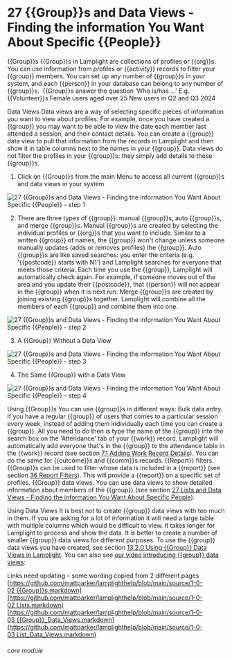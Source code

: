 # 27 {{Group}}s and Data Views - Finding the information You Want About Specific {{People}}

{{Group}}s
{{Group}}s in Lamplight are collections of profiles or {{org}}s. You can use information from profiles or {{activity}} records to filter your {{group}} members.
You can set up any number of {{group}}s in your system, and each {{person}} in your database can belong to any number of {{group}}s. 
{{Group}}s answer the question ‘Who is/has …’ E.g.
{{Volunteer}}s
Female users aged over 25
New users in Q2 and Q3 2024

Data Views
Data views are a way of selecting specific pieces of information you want to view about profiles.
For example, once you have created a {{group}} you may want to be able to view the date each member last attended a session, and their contact details. You can create a {{group}} data view to pull that information from the records in Lamplight and then show it in table columns next to the names in your {{group}}.
Data views do not filter the profiles in your {{group}}s: they simply add details to these {{group}}s.

1. Click on {{Group}}s from the main Menu to access all current {{group}}s and data views in your system

![27 {{Group}}s and Data Views - Finding the information You Want About Specific {{People}} - step 1](27_Lists_and_Data_Views_-_Finding_the_information_You_Want_About_Specific_People_im_1.png)

2. There are three types of {{group}}: manual {{group}}s, auto {{group}}s, and merge {{group}}s.
Manual {{group}}s are created by selecting the individual profiles or {{org}}s that you want to include. Similar to a written {{group}} of names, the {{group}} won&#039;t change unless someone manually updates (adds or removes profiles) the {{group}}.
Auto {{group}}s are like saved searches: you enter the criteria (e.g. &#039;{{postcode}} starts with N1&#039;) and Lamplight searches for everyone that meets those criteria. Each time you use the {{group}}, Lamplight will automatically check again. For example, if someone moves out of the area and you update their {{postcode}}, that {{person}} will not appear in the {{group}} when it is next run.
Merge {{group}}s are created by joining existing {{group}}s together. Lamplight will combine all the members of each {{group}} and combine them into one.

![27 {{Group}}s and Data Views - Finding the information You Want About Specific {{People}} - step 2](27_Lists_and_Data_Views_-_Finding_the_information_You_Want_About_Specific_People_im_2.png)

3. A {{Group}} Without a Data View

![27 {{Group}}s and Data Views - Finding the information You Want About Specific {{People}} - step 3](27_Lists_and_Data_Views_-_Finding_the_information_You_Want_About_Specific_People_im_3.png)

4. The Same {{Group}} with a Data View

![27 {{Group}}s and Data Views - Finding the information You Want About Specific {{People}} - step 4](27_Lists_and_Data_Views_-_Finding_the_information_You_Want_About_Specific_People_im_4.png)

Using {{Group}}s
You can use {{group}}s in different ways:
Bulk data entry. If you have a regular {{group}} of users that comes to a particular session every week, instead of adding them individually each time you can create a {{group}}. All you need to do then is type the name of the {{group}} into the search box on the &#039;Attendance&#039; tab of your {{work}} record. Lamplight will automatically add everyone that&#039;s in the {{group}} to the attendance table in the {{work}} record (see section [7.1 Adding Work Record Details](/help/index/p/7.1)). You can do the same for {{outcome}}s and {{comm}}s records.
{{Report}} filters. {{Group}}s can be used to filter whose data is included in a {{report}} (see section [36 Report Filters](/help/index/p/36)). This will provide a {{report}} on a specific set of profiles.
{{Group}} data views. You can use data views to show detailed information about members of the {{group}} (see section [27 Lists and Data Views - Finding the information You Want About Specific People](/help/index/p/27)).

Using Data Views
It is best not to create {{group}} data views with too much in them. If you are asking for a lot of information it will need a large table with multiple columns which would be difficult to view. It takes longer for Lamplight to process and show the data. It is better to create a number of smaller {{group}} data views for different purposes.
To use the {{group}} data views you have created, see section [13.2.0 Using {{Group}} Data Views in Lamplight](https://new.lamplight.online/en/help/index/p/13.2.0).
You can also see [our video introducing {{group}} data views](https://new.lamplight.online/en/help/index/p/52.2.3):

Links need updating – some wording copied from 2 different pages
[https://github.com/mattparker/lamplighthelp/blob/main/source/1-0-02 {{Group}}s.markdown](https://github.com/mattparker/lamplighthelp/blob/main/source/1-0-02 Lists.markdown)
[https://github.com/mattparker/lamplighthelp/blob/main/source/1-0-03 {{Group}}_Data_Views.markdown](https://github.com/mattparker/lamplighthelp/blob/main/source/1-0-03 List_Data_Views.markdown)


###### core module
